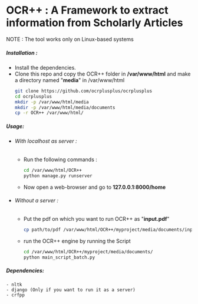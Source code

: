 # OCR++ : A Framework to extract information from Scholarly Articles 

NOTE : The tool works only on Linux-based systems

##### Installation : 
  - Install the dependencies.
  - Clone this repo and copy the OCR++ folder in  **/var/www/html** and make a directory named "**media**" in /var/www/html 
      ```sh
      git clone https://github.com/ocrplusplus/ocrplusplus
      cd ocrplusplus
      mkdir -p /var/www/html/media
      mkdir -p /var/www/html/media/documents
      cp -r OCR++ /var/www/html/ 
      ```

##### Usage:
  - ###### With localhost as server :
    - Run the following commands : 
        ```sh
        cd /var/www/html/OCR++
        python manage.py runserver
        ```
    - Now open a web-browser and go to **127.0.0.1:8000/home**
    
  - ###### Without a server : 
    - Put the pdf on which you want to run OCR++ as "**input.pdf**"
        ```sh
        cp path/to/pdf /var/www/html/OCR++/myproject/media/documents/input.pdf
        ```
    - run the OCR++ engine by running the Script
        ```sh
        cd /var/www/html/OCR++/myproject/media/documents/
        python main_script_batch.py
        ```

##### Dependencies:
    - nltk
    - django (Only if you want to run it as a server)
    - crfpp
    
